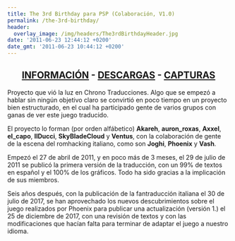 ```yaml
---
title: The 3rd Birthday para PSP (Colaboración, V1.0)
permalink: /the-3rd-birthday/
header:
  overlay_image: /img/headers/The3rdBirthdayHeader.jpg
date: '2011-06-23 12:44:12 +0200'
date_gmt: '2011-06-23 10:44:12 +0200'
---
```

<h2 style="text-align: center;"><strong><a href="/the-3rd-birthday/informacion/">INFORMACIÓN</a> - <a href="/the-3rd-birthday/descargar/">DESCARGAS</a> - <a href="/the-3rd-birthday/capturas/">CAPTURAS</a></strong></h2>

Proyecto que vió la luz en Chrono Traducciones. Algo que se empezó a hablar sin ningún 
objetivo claro se convirtió en poco tiempo en un proyecto bien estructurado, en el cual 
ha participado gente de varios grupos con ganas de ver este juego traducido.

El proyecto lo forman (por orden alfábetico) **Akareh**, **auron_roxas**, **Axxel**, 
**el_capo**, **IlDucci**, **SkyBladeCloud** y **Ventus**, con la colaboración de gente 
de la escena del romhacking italiano, como son **Joghi**, **Phoenix** y **Vash**.

Empezó el 27 de abril de 2011, y en poco más de 3 meses, el 29 de julio de 2011 se 
publicó la primera versión de la traducción, con un 99% de textos en español y el 100% 
de los gráficos. Todo ha sido gracias a la implicación de sus miembros.

Seis años después, con la publicación de la fantraducción italiana el 30 de julio de 
2017, se han aprovechado los nuevos descubrimientos sobre el juego realizados por Phoenix 
para publicar una actualización (versión 1.) el 25 de diciembre de 2017, con una revisión 
de textos y con las modificaciones que hacían falta para terminar de adaptar el juego a 
nuestro idioma.